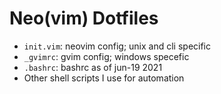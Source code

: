 Neo(vim) Dotfiles
=================
- `init.vim`: neovim config; unix and cli specific
- `_gvimrc`: gvim config; windows specefic
- `.bashrc`: bashrc as of jun-19 2021
- Other shell scripts I use for automation
